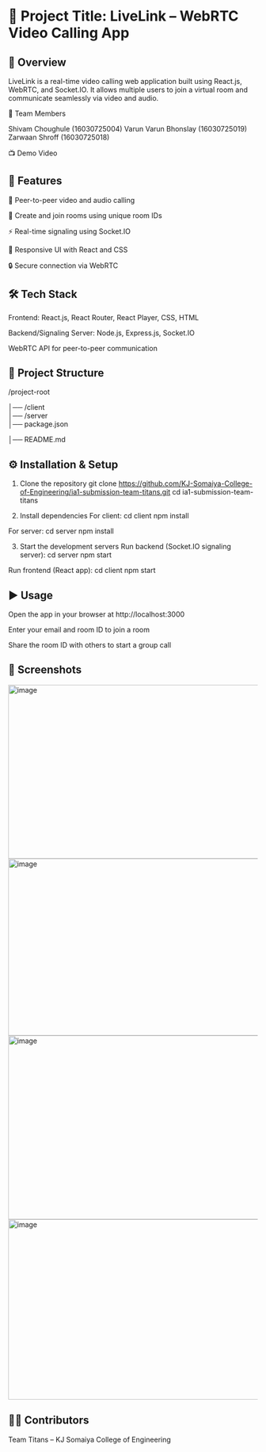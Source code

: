 # 📌 Project Title: LiveLink – WebRTC Video Calling App
## 📖 Overview

LiveLink is a real-time video calling web application built using React.js, WebRTC, and Socket.IO.
It allows multiple users to join a virtual room and communicate seamlessly via video and audio.


👥 Team Members

Shivam Choughule (16030725004)
Varun Varun Bhonslay (16030725019)
Zarwaan Shroff (16030725018)


📺 Demo Video






## 🚀 Features

🎥 Peer-to-peer video and audio calling

👥 Create and join rooms using unique room IDs

⚡ Real-time signaling using Socket.IO

📱 Responsive UI with React and CSS

🔒 Secure connection via WebRTC

## 🛠️ Tech Stack

Frontend: React.js, React Router, React Player, CSS, HTML

Backend/Signaling Server: Node.js, Express.js, Socket.IO

WebRTC API for peer-to-peer communication

## 📂 Project Structure

/project-root

│── /client       
│── /server       
│── package.json

│── README.md

## ⚙️ Installation & Setup

1. Clone the repository
git clone https://github.com/KJ-Somaiya-College-of-Engineering/ia1-submission-team-titans.git
cd ia1-submission-team-titans

2. Install dependencies
For client:
cd client
npm install

For server:
cd server
npm install

3. Start the development servers
Run backend (Socket.IO signaling server):
cd server
npm start

Run frontend (React app):
cd client
npm start

## ▶️ Usage

Open the app in your browser at http://localhost:3000

Enter your email and room ID to join a room

Share the room ID with others to start a group call

## 📸 Screenshots 

<img width="750" height="351" alt="image" src="https://github.com/user-attachments/assets/3a863800-c3ee-4a24-ab8a-88b4c83cba8b" />

<img width="718" height="357" alt="image" src="https://github.com/user-attachments/assets/367bf54a-ad2c-4129-bb05-9567b987b235" />

<img width="739" height="371" alt="image" src="https://github.com/user-attachments/assets/c9e94418-237a-4a0f-9847-ff25051988d6" />

<img width="743" height="364" alt="image" src="https://github.com/user-attachments/assets/a5220657-587c-4d8b-9b8b-3aafe9f32354" />

## 👨‍💻 Contributors

Team Titans – KJ Somaiya College of Engineering

